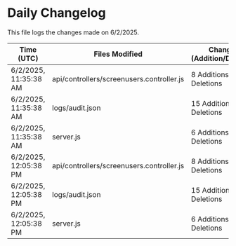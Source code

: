# Daily Changelog

This file logs the changes made on 6/2/2025.

| Time (UTC)             | Files Modified                    | Changes (Addition/Deletion) |
|------------------------|-----------------------------------|-----------------------------|
| 6/2/2025, 11:35:38 AM | api/controllers/screenusers.controller.js | 8 Additions & 8 Deletions |
| 6/2/2025, 11:35:38 AM | logs/audit.json | 15 Additions & 15 Deletions |
| 6/2/2025, 11:35:38 AM | server.js | 6 Additions & 0 Deletions |
| 6/2/2025, 12:05:38 PM | api/controllers/screenusers.controller.js | 8 Additions & 8 Deletions|
| 6/2/2025, 12:05:38 PM | logs/audit.json | 15 Additions & 15 Deletions|
| 6/2/2025, 12:05:38 PM | server.js | 6 Additions & 0 Deletions|

